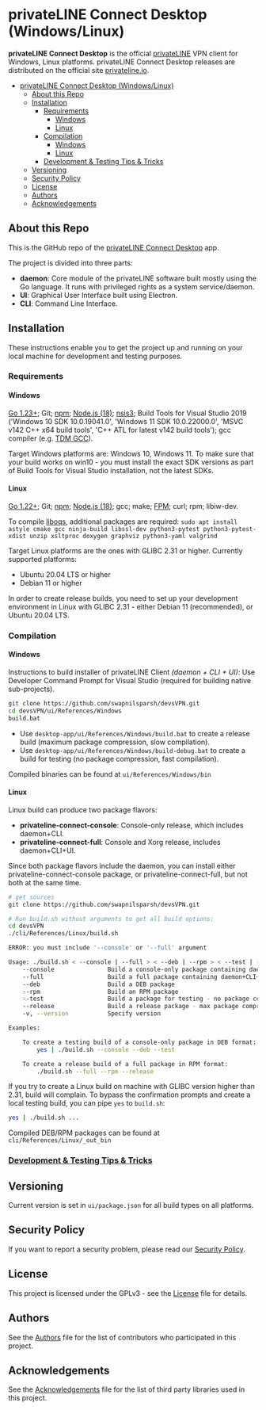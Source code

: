 # privateLINE Connect Desktop (Windows/Linux)

**privateLINE Connect Desktop** is the official [privateLINE](https://privateline.io) VPN client for Windows, Linux platforms.
privateLINE Connect Desktop releases are distributed on the official site [privateline.io](https://privateline.io/downloads).

- [privateLINE Connect Desktop (Windows/Linux)](#privateline-connect-desktop-windowslinux)
	- [About this Repo](#about-this-repo)
	- [Installation](#installation)
		- [Requirements](#requirements)
			- [Windows](#windows)
			- [Linux](#linux)
		- [Compilation](#compilation)
			- [Windows](#windows-1)
			- [Linux](#linux-1)
		- [Development \& Testing Tips \& Tricks](#development--testing-tips--tricks)
	- [Versioning](#versioning)
	- [Security Policy](#security-policy)
	- [License](#license)
	- [Authors](#authors)
	- [Acknowledgements](#acknowledgements)

<a name="about-repo"></a>

## About this Repo

This is the GitHub repo of the [privateLINE Connect Desktop](https://privateline.io/downloads) app.

The project is divided into three parts:

* **daemon**: Core module of the privateLINE software built mostly using the Go language. It runs with privileged rights as a system service/daemon.
* **UI**: Graphical User Interface built using Electron.
* **CLI**: Command Line Interface.

<a name="installation"></a>

## Installation

These instructions enable you to get the project up and running on your local machine for development and testing purposes.

<a name="requirements"></a>

### Requirements

<a name="requirements_windows"></a>

#### Windows

[Go 1.23+](https://golang.org/); Git; [npm](https://www.npmjs.com/get-npm); [Node.js (18)](https://nodejs.org/); [nsis3](https://nsis.sourceforge.io/Download); Build Tools for Visual Studio 2019 ('Windows 10 SDK 10.0.19041.0', 'Windows 11 SDK 10.0.22000.0', 'MSVC v142 C++ x64 build tools', 'C++ ATL for latest v142 build tools'); gcc compiler (e.g. [TDM GCC](https://jmeubank.github.io/tdm-gcc/download/)).  

Target Windows platforms are: Windows 10, Windows 11. To make sure that your build works on win10 - you must install the exact SDK versions as part of Build Tools for Visual Studio installation, not the latest SDKs.

<a name="requirements_linux"></a>

#### Linux

[Go 1.22+](https://golang.org/); Git; [npm](https://www.npmjs.com/get-npm); [Node.js (18)](https://nodejs.org/); gcc; make; [FPM](https://fpm.readthedocs.io/en/latest/installation.html); curl; rpm; libiw-dev.

To compile  [liboqs](https://github.com/open-quantum-safe/liboqs), additional packages are required:
`sudo apt install astyle cmake gcc ninja-build libssl-dev python3-pytest python3-pytest-xdist unzip xsltproc doxygen graphviz python3-yaml valgrind`

Target Linux platforms are the ones with GLIBC 2.31 or higher. Currently supported platforms:
- Ubuntu 20.04 LTS or higher
- Debian 11 or higher

In order to create release builds, you need to set up your development environment in Linux with GLIBC 2.31 - either Debian 11 (recommended), or Ubuntu 20.04 LTS.

<a name="compilation"></a>

### Compilation

<a name="compilation_windows"></a>

#### Windows

Instructions to build installer of privateLINE Client *(daemon + CLI + UI)*:
Use Developer Command Prompt for Visual Studio (required for building native sub-projects).

```bash
git clone https://github.com/swapnilsparsh/devsVPN.git
cd devsVPN/ui/References/Windows
build.bat
```
- Use `desktop-app/ui/References/Windows/build.bat` to create a release build (maximum package compression, slow compilation).
- Use `desktop-app/ui/References/Windows/build-debug.bat` to create a build for testing (no package compression, fast compilation).

Compiled binaries can be found at `ui/References/Windows/bin`

<a name="compilation_linux"></a>

#### Linux

Linux build can produce two package flavors:

* **privateline-connect-console**: Console-only release, which includes daemon+CLI.
* **privateline-connect-full**: Console and Xorg release, includes daemon+CLI+UI.

Since both package flavors include the daemon, you can install either privateline-connect-console package, or privateline-connect-full, but not both at the same time.

```bash
# get sources
git clone https://github.com/swapnilsparsh/devsVPN.git

# Run build.sh without arguments to get all build options:
cd devsVPN
./cli/References/Linux/build.sh

ERROR: you must include '--console' or '--full' argument

Usage: ./build.sh < --console | --full > < --deb | --rpm > < --test | --release > [-v,--version VER]
	--console               Build a console-only package containing daemon+CLI
	--full                  Build a full package containing daemon+CLI+UI
	--deb                   Build a DEB package
	--rpm                   Build an RPM package
	--test                  Build a package for testing - no package compression, fast compilation
	--release               Build a release package - max package compression, slow compilation
	-v, --version           Specify version

Examples:

	To create a testing build of a console-only package in DEB format:
		yes | ./build.sh --console --deb --test

	To create a release build of a full package in RPM format:
		./build.sh --full --rpm --release
```

If you try to create a Linux build on machine with GLIBC version higher than 2.31, build will complain. To bypass the confirmation prompts and create a local testing build, you can pipe `yes` to `build.sh`:
``` bash
yes | ./build.sh ...
```

Compiled DEB/RPM packages can be found at `cli/References/Linux/_out_bin`

<a name="tips-and-tricks"></a>

### [Development & Testing Tips & Tricks](docs/dev-tips-and-tricks.md)

<a name="versioning"></a>

## Versioning

Current version is set in `ui/package.json` for all build types on all platforms.

<a name="security"></a>

## Security Policy

If you want to report a security problem, please read our [Security Policy](/.github/SECURITY.md).

<a name="license"></a>

## License

This project is licensed under the GPLv3 - see the [License](/LICENSE.md) file for details.

<a name="Authors"></a>

## Authors

See the [Authors](/AUTHORS) file for the list of contributors who participated in this project.

<a name="acknowledgements"></a>

## Acknowledgements

See the [Acknowledgements](/ACKNOWLEDGEMENTS.md) file for the list of third party libraries used in this project.
